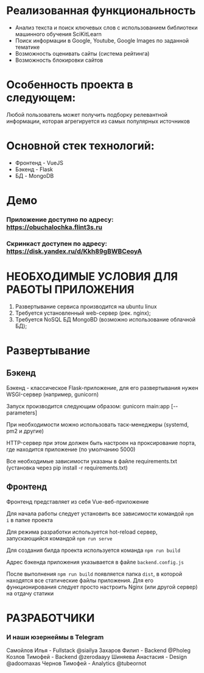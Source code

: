 
# Реализованная функциональность  
- Анализ текста и поиск ключевых слов с использованием библиотеки машинного обучения SciKitLearn 
- Поиск информации в Google, Youtube, Google Images по заданной тематике
- Возможность оценивать сайты (система рейтинга)
- Возможность блокировки сайтов

# Особенность проекта в следующем:
Любой пользователь может получить подборку релевантной информации, которая агрегируется из самых популярных источников  

# Основной стек технологий:
- Фронтенд - VueJS
- Бэкенд - Flask
- БД - MongoDB

# Демо
### Приложение доступно по адресу: https://obuchalochka.flint3s.ru
### Скринкаст доступен по адресу: https://disk.yandex.ru/d/Kkh89gBWBCeoyA

# НЕОБХОДИМЫЕ УСЛОВИЯ ДЛЯ РАБОТЫ ПРИЛОЖЕНИЯ
1. Развертывание сервиса производится на ubuntu linux
2. Требуется установленный web-сервер (рек. nginx);
3. Требуется NoSQL БД MongoBD (возможно использование облачной БД);

# Развертывание
## Бэкенд
Бэкенд - классическое Flask-приложение, для его развертывания нужен WSGI-сервер (например, gunicorn)  

Запуск производится следующим образом: gunicorn main:app [--parameters]  

При необходимости можно использовать таск-менеджеры (systemd, pm2 и другие)  

HTTP-сервер при этом должен быть настроен на проксирование порта, где находится приложение (по умолчанию 5000)  

Все необходимые зависимости указаны в файле requirements.txt (установка через pip install -r requirements.txt)


## Фронтенд  
Фронтенд представляет из себя Vue-веб-приложение  

Для начала работы следует установить все зависимости командой ```npm i``` в папке проекта  

Для режима разработки используется hot-reload сервер, запускающийся командой ```npm run serve```

Для создания билда проекта используется команда ```npm run build```

Адрес бэкенда приложения указывается в файле ```backend.config.js```

После выполнения ```npm run build``` появляется папка ```dist```, в которой находятся все статические файлы приложения. Для его функционирования следует просто настроить Nginx (или другой сервер) на отдачу статики



# РАЗРАБОТЧИКИ  
### И наши юзернеймы в Telegram  

Самойлов Илья - Fullstack @siailya
Захаров Филип - Backend @Pholeg
Козлов Тимофей - Backend @zerodaayy
Шиняева Анастасия - Design @adoomaxas
Чернов Тимофей - Analytics @tubeornot
